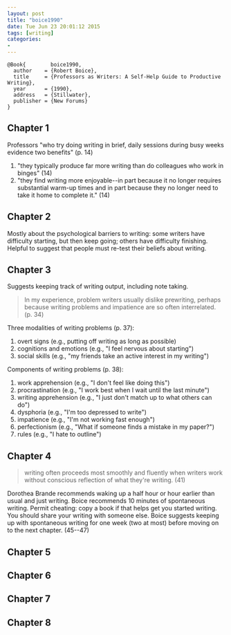 ```yaml
---
layout: post
title: "boice1990"
date: Tue Jun 23 20:01:12 2015
tags: [writing]
categories:
-
---
```


~~~~~{.bib}
@Book{        boice1990,
  author    = {Robert Boice},
  title     = {Professors as Writers: A Self-Help Guide to Productive Writing},
  year      = {1990},
  address   = {Stillwater},
  publisher = {New Forums}
}
~~~~~

## Chapter 1

Professors "who try doing writing in brief, daily sessions during busy weeks evidence two benefits" (p. 14)

1. "they typically produce far more writing than do colleagues who work in
   binges" (14)
2. "they find writing more enjoyable--in part because it no longer requires
   substantial warm-up times and in part because they no longer need to take it
   home to complete it." (14)

## Chapter 2

Mostly about the psychological barriers to writing: some writers have difficulty starting, but then keep going; others have difficulty finishing. Helpful to suggest that people must re-test their beliefs about writing.

## Chapter 3

Suggests keeping track of writing output, including note taking.

> In my experience, problem writers usually dislike prewriting, perhaps because
> writing problems and impatience are so often interrelated. (p. 34)

Three modalities of writing problems (p. 37):

1.  overt signs (e.g., putting off writing as long as possible)
2.  cognitions and emotions (e.g., "I feel nervous about starting")
3.  social skills (e.g., "my friends take an active interest in my writing")

Components of writing problems (p. 38):

1.  work apprehension (e.g., "I don't feel like doing this")
2.  procrastination (e.g., "I work best when I wait until the last minute")
3.  writing apprehension (e.g., "I just don't match up to what others can do")
4.  dysphoria (e.g., "I'm too depressed to write")
5.  impatience (e.g., "I'm not working fast enough")
6.  perfectionism (e.g., "What if someone finds a mistake in my paper?")
7.  rules (e.g., "I hate to outline")

## Chapter 4

> writing often proceeds most smoothly and fluently when writers work without
> conscious reflection of what they're writing. (41)

Dorothea Brande recommends waking up a half hour or hour earlier than usual and just writing. Boice recommends 10 minutes of spontaneous writing. Permit cheating: copy a book if that helps get you started writing. You should share your writing with someone else. Boice suggests keeping up with spontaneous writing for one week (two at most) before moving on to the next chapter. (45--47)

## Chapter 5

## Chapter 6

## Chapter 7

## Chapter 8


